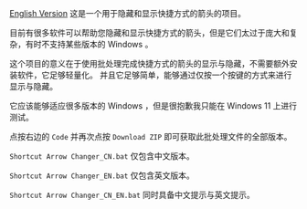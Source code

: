 [English Version](https://github.com/Bug-Craft/Shortcut-Arrow-Changer/blob/main/README.md)
这是一个用于隐藏和显示快捷方式的箭头的项目。

目前有很多软件可以帮助您隐藏和显示快捷方式的箭头，但是它们太过于庞大和复杂，有时不支持某些版本的 Windows 。

这个项目的意义在于使用批处理完成快捷方式的箭头的显示与隐藏，不需要额外安装软件，它足够轻量化。
并且它足够简单，能够通过仅按一个按键的方式来进行显示与隐藏。

它应该能够适应很多版本的 Windows ，但是很抱歉我只能在 Windows 11 上进行测试。

点按右边的 `Code` 并再次点按 `Download ZIP` 即可获取此批处理文件的全部版本。

`Shortcut Arrow Changer_CN.bat` 仅包含中文版本。

`Shortcut Arrow Changer_EN.bat` 仅包含英文版本。

`Shortcut Arrow Changer_CN_EN.bat` 同时具备中文提示与英文提示。

